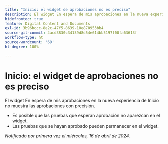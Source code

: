 ```yaml
---
title: "Inicio: el widget de aprobaciones no es preciso"
description: El widget En espera de mis aprobaciones en la nueva experiencia de Inicio no muestra las aprobaciones con precisión.
hidefromtoc: true
feature: Digital Content and Documents
exl-id: 3b96bccc-8e2c-47f5-8639-10e870953bb4
source-git-commit: 4acd3830c34139d8d54e614bb5197f00fa63613f
workflow-type: ht
source-wordcount: '69'
ht-degree: 100%

---
```


# Inicio: el widget de aprobaciones no es preciso

<!--Won't fix, valid issue-->

<!--

>[!NOTE]
>
>This issue was fixed on May 2, 2024.

 WF, WFP-->

El widget En espera de mis aprobaciones en la nueva experiencia de Inicio no muestra las aprobaciones con precisión.

* Es posible que las pruebas que esperan aprobación no aparezcan en el widget.
* Las pruebas que se hayan aprobado pueden permanecer en el widget.

_Notificado por primera vez el miércoles, 16 de abril de 2024._
